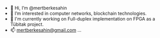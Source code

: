 - 👋 Hi, I’m @mertberkesahin
- 👀 I’m interested in computer networks, blockchain technologies.
- 👀 I'm currently working on Full-duplex implementation on FPGA as a Tübitak project.
- 📫 mertberkesahin@gmail.com  ...

<!---
mertberkesahin/mertberkesahin is a ✨ special ✨ repository because its `README.md` (this file) appears on your GitHub profile.
You can click the Preview link to take a look at your changes.
--->
